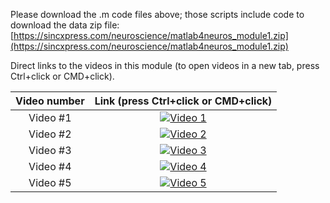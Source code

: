 Please download the .m code files above; those scripts include code to download the data zip file:
[https://sincxpress.com/neuroscience/matlab4neuros_module1.zip](https://sincxpress.com/neuroscience/matlab4neuros_module1.zip)


Direct links to the videos in this module (to open videos in a new tab, press Ctrl+click or CMD+click).

| Video number | Link (press Ctrl+click or CMD+click) |
| :-----:      | :---: |
| Video #1 | [![Video 1](https://img.youtube.com/vi/ij8npj87Hg8/hqdefault.jpg)](https://www.youtube.com/embed/ij8npj87Hg8) |
| Video #2 | [![Video 2](https://img.youtube.com/vi/OoOOlbMBW_Q/hqdefault.jpg)](https://www.youtube.com/embed/OoOOlbMBW_Q) |
| Video #3 | [![Video 3](https://img.youtube.com/vi/YWP8G1qLrL4/hqdefault.jpg)](https://www.youtube.com/embed/YWP8G1qLrL4) |
| Video #4 | [![Video 4](https://img.youtube.com/vi/AogdorH6FVo/hqdefault.jpg)](https://www.youtube.com/embed/AogdorH6FVo) |
| Video #5 | [![Video 5](https://img.youtube.com/vi/QjdVuzwwx1k/hqdefault.jpg)](https://www.youtube.com/embed/QjdVuzwwx1k) |

